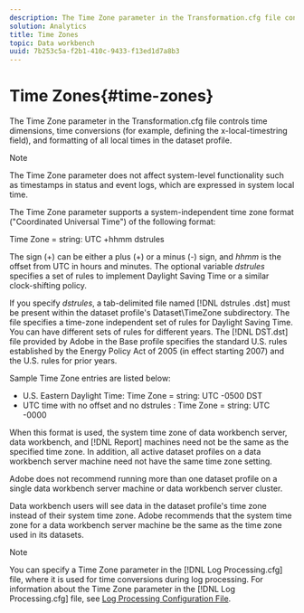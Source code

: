 ```yaml
---
description: The Time Zone parameter in the Transformation.cfg file controls time dimensions, time conversions (for example, defining the x-local-timestring field), and formatting of all local times in the dataset profile.
solution: Analytics
title: Time Zones
topic: Data workbench
uuid: 7b253c5a-f2b1-410c-9433-f13ed1d7a8b3
---
```


# Time Zones{#time-zones}

The Time Zone parameter in the Transformation.cfg file controls time dimensions, time conversions (for example, defining the x-local-timestring field), and formatting of all local times in the dataset profile.

>[!NOTE]
>
>The Time Zone parameter does not affect system-level functionality such as timestamps in status and event logs, which are expressed in system local time.

The Time Zone parameter supports a system-independent time zone format ("Coordinated Universal Time") of the following format:

Time Zone = string: UTC +hhmm dstrules

The sign (+) can be either a plus (+) or a minus (-) sign, and *hhmm* is the offset from UTC in hours and minutes. The optional variable *dstrules* specifies a set of rules to implement Daylight Saving Time or a similar clock-shifting policy.

If you specify *dstrules*, a tab-delimited file named [!DNL dstrules .dst] must be present within the dataset profile's Dataset\TimeZone subdirectory. The file specifies a time-zone independent set of rules for Daylight Saving Time. You can have different sets of rules for different years. The [!DNL DST.dst] file provided by Adobe in the Base profile specifies the standard U.S. rules established by the Energy Policy Act of 2005 (in effect starting 2007) and the U.S. rules for prior years.

Sample Time Zone entries are listed below:

* U.S. Eastern Daylight Time: Time Zone = string: UTC -0500 DST 
* UTC time with no offset and no dstrules : Time Zone = string: UTC -0000

When this format is used, the system time zone of data workbench server, data workbench, and [!DNL Report] machines need not be the same as the specified time zone. In addition, all active dataset profiles on a data workbench server machine need not have the same time zone setting.

Adobe does not recommend running more than one dataset profile on a single data workbench server machine or data workbench server cluster.

Data workbench users will see data in the dataset profile's time zone instead of their system time zone. Adobe recommends that the system time zone for a data workbench server machine be the same as the time zone used in its datasets.

>[!NOTE]
>
>You can specify a Time Zone parameter in the [!DNL Log Processing.cfg] file, where it is used for time conversions during log processing. For information about the Time Zone parameter in the [!DNL Log Processing.cfg] file, see [Log Processing Configuration File](../../../../home/c-dataset-const-proc/c-log-proc-config-file/c-log-proc-config-file.md#concept-20e3148be47841a1b33ae55d23667d33).

